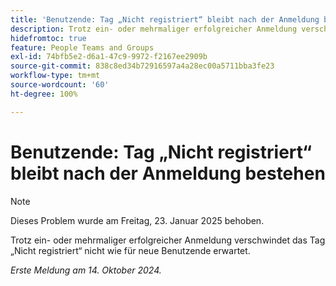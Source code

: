 ```yaml
---
title: 'Benutzende: Tag „Nicht registriert“ bleibt nach der Anmeldung bestehen'
description: Trotz ein- oder mehrmaliger erfolgreicher Anmeldung verschwindet das Tag „Nicht registriert“ nicht wie für neue Benutzende erwartet.
hidefromtoc: true
feature: People Teams and Groups
exl-id: 74bfb5e2-d6a1-47c9-9972-f2167ee2909b
source-git-commit: 838c8ed34b72916597a4a28ec00a5711bba3fe23
workflow-type: tm+mt
source-wordcount: '60'
ht-degree: 100%

---
```


# Benutzende: Tag „Nicht registriert“ bleibt nach der Anmeldung bestehen

>[!NOTE]
>
>Dieses Problem wurde am Freitag, 23. Januar 2025 behoben.

Trotz ein- oder mehrmaliger erfolgreicher Anmeldung verschwindet das Tag „Nicht registriert“ nicht wie für neue Benutzende erwartet.

_Erste Meldung am 14. Oktober 2024._
